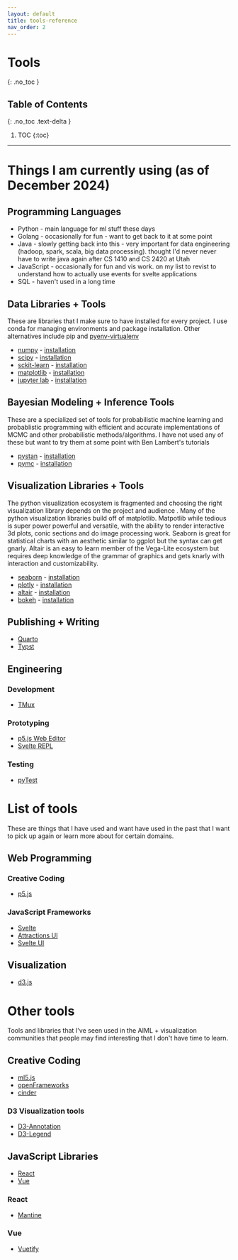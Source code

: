 ```yaml
---
layout: default
title: tools-reference
nav_order: 2
---
```


# Tools
{: .no_toc }

## Table of Contents
{: .no_toc .text-delta }

1. TOC
{:toc}

---
# Things I am currently using (as of December 2024)

## Programming Languages 
* Python - main language for ml stuff these days
* Golang - occasionally for fun - want to get back to it at some point
* Java - slowly getting back into this - very important for data engineering (hadoop, spark, scala, big data processing). thought I'd never never have to write java again after CS 1410 and CS 2420 at Utah
* JavaScript - occasionally for fun and vis work. on my list to revist to understand how to actually use events for svelte applications
* SQL - haven't used in a long time 

## Data Libraries + Tools
These are libraries that I make sure to have installed for every project. I use conda for managing environments and package installation. Other alternatives include pip and [pyenv-virtualenv](https://jakobj.dev/posts/pyenv/#installation) 
* [numpy](https://numpy.org) - [installation](https://numpy.org/install/) 
* [scipy]() - [installation](https://scipy.org/install/)
* [sckit-learn](https://scipy.org/) - [installation](https://scikit-learn.org/stable/install.html) 
* [matplotlib](https://matplotlib.org/) - [installation](https://matplotlib.org/stable/install/index.html)
* [jupyter lab](https://jupyter.org/) - [installation](https://jupyter.org/install)

## Bayesian Modeling + Inference Tools
These are a specialized set of tools for probabilistic machine learning and probablistic programming with efficient and accurate implementations of MCMC and other probabilistic methods/algorithms. I have not used any of these but want to try them at some point with Ben Lambert's tutorials
* [pystan](https://pystan.readthedocs.io/en/latest/) - [installation](https://pystan.readthedocs.io/en/latest/installation.html)
* [pymc](https://www.pymc.io/welcome.html) - [installation](https://www.pymc.io/projects/docs/en/latest/installation.html)

## Visualization Libraries + Tools
The python visualization ecosystem is fragmented and choosing the right visualization library depends on the project and audience . Many of the python visualization libraries build off of matplotlib. Matpotlib while tedious is super power powerful and versatile, with the ability to render interactive 3d plots, conic sections and do image processing work. Seaborn is great for statistical charts with an aesthetic similar to ggplot but the syntax can get gnarly. Altair is an easy to learn member of the Vega-Lite ecosystem but requires deep knowledge of the grammar of graphics and gets knarly with interaction and customizability.
* [seaborn](https://seaborn.pydata.org) - [installation](https://seaborn.pydata.org/installing.html)
* [plotly](https://plotly.com/python/) - [installation](https://plotly.com/python/getting-started/#installation)
* [altair](https://altair-viz.github.io) - [installation](https://altair-viz.github.io/getting_started/installation.html)
* [bokeh](https://bokeh.org/) - [installation](https://docs.bokeh.org/en/latest/docs/first_steps/installation.html)

## Publishing + Writing
* [Quarto](https://quarto.org/)
* [Typst](https://typst.app/)

## Engineering 
### Development 
* [TMux](https://hamvocke.com/blog/a-quick-and-easy-guide-to-tmux/)
### Prototyping 
* [p5.js Web Editor](https://editor.p5js.org/)
* [Svelte REPL](https://svelte.dev/repl/)
### Testing
* [pyTest](https://docs.pytest.org/en/stable/)

# List of tools 
These are things that I have used and want have used in the past that I want to pick up again or learn more about for certain domains.
## Web Programming
### Creative Coding 
* [p5.js](https://p5js.org/)

### JavaScript Frameworks
* [Svelte](https://svelte.dev/)
* [Attractions UI](https://illright.github.io/attractions/)
* [Svelte UI](https://svelteui.dev/)

## Visualization 
* [d3.js](https://d3js.org/)

# Other tools
Tools and libraries that I've seen used in the AIML + visualization communities that people may find interesting that I don't have time to learn.
## Creative Coding  
* [ml5.js](https://ml5js.org/)
* [openFrameworks](https://openframeworks.cc/)
* [cinder](https://libcinder.org/)

### D3 Visualization tools
* [D3-Annotation](https://d3-annotation.susielu.com/)
* [D3-Legend](https://d3-legend.susielu.com/)

## JavaScript Libraries 
* [React](https://react.dev/)
* [Vue](https://vuejs.org/)

### React
* [Mantine](https://mantine.dev/)
### Vue 
* [Vuetify](https://vuetifyjs.com/en/)










